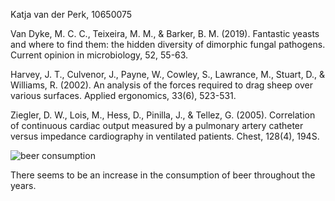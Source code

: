Katja van der Perk, 10650075

Van Dyke, M. C. C., Teixeira, M. M., & Barker, B. M. (2019). Fantastic yeasts and where to find them: the hidden diversity of dimorphic fungal pathogens. Current opinion in microbiology, 52, 55-63.
    
Harvey, J. T., Culvenor, J., Payne, W., Cowley, S., Lawrance, M., Stuart, D., & Williams, R. (2002). An analysis of the forces required to drag sheep over various surfaces. Applied ergonomics, 33(6), 523-531.

Ziegler, D. W., Lois, M., Hess, D., Pinilla, J., & Tellez, G. (2005). Correlation of continuous cardiac output measured by a pulmonary artery catheter versus impedance cardiography in ventilated patients. Chest, 128(4), 194S.

![beer consumption](attachment:https://github.com/katja-p/CS_Assignment/blob/master/plot_beer.png)

There seems to be an increase in the consumption of beer throughout the years.
